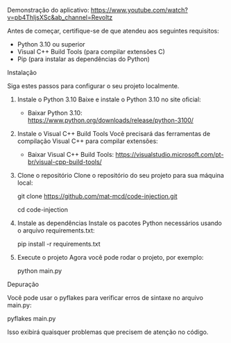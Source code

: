Demonstração do aplicativo: https://www.youtube.com/watch?v=pb4ThljsXSc&ab_channel=Revoltz

Antes de começar, certifique-se de que atendeu aos seguintes requisitos:

- Python 3.10 ou superior
- Visual C++ Build Tools (para compilar extensões C)
- Pip (para instalar as dependências do Python)

Instalação

Siga estes passos para configurar o seu projeto localmente.

1. Instale o Python 3.10
   Baixe e instale o Python 3.10 no site oficial:
   - Baixar Python 3.10: https://www.python.org/downloads/release/python-3100/

2. Instale o Visual C++ Build Tools
   Você precisará das ferramentas de compilação Visual C++ para compilar extensões:
   - Baixar Visual C++ Build Tools: https://visualstudio.microsoft.com/pt-br/visual-cpp-build-tools/

3. Clone o repositório
   Clone o repositório do seu projeto para sua máquina local:
   
   git clone https://github.com/mat-mcd/code-injection.git
   
   cd code-injection

5. Instale as dependências
   Instale os pacotes Python necessários usando o arquivo requirements.txt:
   
   pip install -r requirements.txt

7. Execute o projeto
   Agora você pode rodar o projeto, por exemplo:
   
   python main.py


Depuração

Você pode usar o pyflakes para verificar erros de sintaxe no arquivo main.py:

pyflakes main.py

Isso exibirá quaisquer problemas que precisem de atenção no código.
